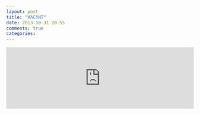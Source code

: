 ```yaml
---
layout: post
title: "VΛCΛNT"
date: 2013-10-31 20:55
comments: true
categories: 
---
```

<iframe width="100%" height="166" scrolling="no" frameborder="no" src="https://w.soundcloud.com/player/?url=https%3A//api.soundcloud.com/tracks/79156339"></iframe>
